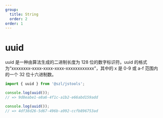 ```yaml
---
group:
  title: String
  order: 2
order: 1
---
```


# uuid

uuid 是一种由算法生成的二进制长度为 128 位的数字标识符。uuid 的格式为“xxxxxxxx-xxxx-xxxx-xxxx-xxxxxxxxxxxx”，其中的 x 是 0-9 或 a-f 范围内的一个 32 位十六进制数。

```jsx | pure
import { uuid } from '@szl/jstools';

console.log(uuid());
// => 9d8eabe1-e8a6-4f1c-a1b2-e66abd159add

console.log(uuid());
// => 4df38d26-5d67-496b-a992-ccfb896753ad
```
